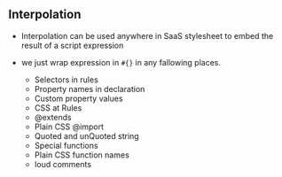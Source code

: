 ## Interpolation
* Interpolation can be used anywhere in SaaS stylesheet to embed the result of a script expression
*  we just wrap expression in `#{}` in any fallowing places.

    * Selectors in rules
    * Property names in declaration
    * Custom property  values
    * CSS at Rules
    * @extends
    * Plain CSS @import
    * Quoted and unQuoted string
    * Special functions
    * Plain CSS function names
    * loud comments
